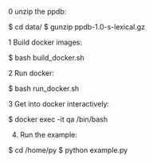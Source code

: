0 unzip the ppdb:

$ cd data/
$ gunzip ppdb-1.0-s-lexical.gz

1 Build docker images:

$ bash build_docker.sh

2 Run docker:

$ bash run_docker.sh

3 Get into docker interactively:

$ docker exec -it qa /bin/bash

4. Run the example:

$ cd /home/py
$ python example.py